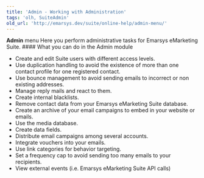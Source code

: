 ```yaml
---
title: 'Admin - Working with Administration'
tags: 'olh, SuiteAdmin'
old_url: 'http://emarsys.dev/suite/online-help/admin-menu/'
---
```


**Admin** menu Here you perform administrative tasks for Emarsys eMarketing Suite. #### What you can do in the Admin module

- Create and edit Suite users with different access levels.
- Use duplication handling to avoid the existence of more than one contact profile for one registered contact.
- Use bounce management to avoid sending emails to incorrect or non existing addresses.
- Manage reply mails and react to them.
- Create internal blacklists.
- Remove contact data from your Emarsys eMarketing Suite database.
- Create an archive of your email campaigns to embed in your website or emails.
- Use the media database.
- Create data fields.
- Distribute email campaigns among several accounts.
- Integrate vouchers into your emails.
- Use link categories for behavior targeting.
- Set a frequency cap to avoid sending too many emails to your recipients.
- View external events (i.e. Emarsys eMarketing Suite API calls)